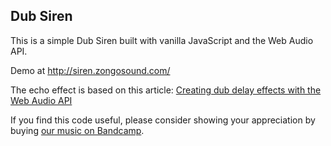 ## Dub Siren
This is a simple Dub Siren built with vanilla JavaScript and the Web Audio API.

Demo at http://siren.zongosound.com/

The echo effect is based on this article: [Creating dub delay effects with the Web Audio API](http://blog.chrislowis.co.uk/2014/07/23/dub-delay-web-audio-api.html)

If you find this code useful, please consider showing your appreciation by buying <a href="https://zongosound1.bandcamp.com/">our music on Bandcamp</a>.
